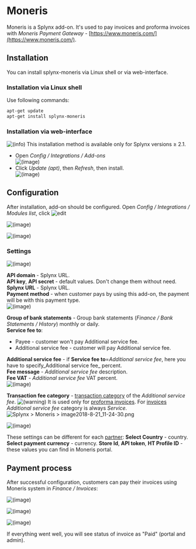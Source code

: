 Moneris
=======

Moneris is a Splynx add-on. It's used to pay invoices and proforma invoices with _Moneris Payment Gateway_ -  [https://www.moneris.com/](https://www.moneris.com/).

## Installation

You can install splynx-moneris via Linux shell or via web-interface.

### Installation via Linux shell

Use following commands:

```bash
apt-get update
apt-get install splynx-moneris
```

### Installation via web-interface

![(info)](information.png) This installation method is available only for Splynx versions ≥ 2.1.

* Open _Config / Integrations / Add-ons_  
  ![(image)](image2018-8-21_9-43-43.png)
* Click _Update (apt)_, then _Refresh_, then install.  
  ![(image)](image2018-8-21_9-47-57.png)

## Configuration

After installation, add-on should be configured. Open _Config / Integrations / Modules list_, click ![edit](image2018-8-21_9-56-59.png)

![(image)](1.png)

![(image)](2.png)

### Settings

![(image)](image2018-8-21_10-49-8.png)

**API domain** - Splynx URL.  
**API key**, **API secret** - default values. Don't change them without need.  
**Splynx URL** - Splynx URL.  
**Payment method** - when customer pays by using this add-on, the payment will be with this payment type.  
![(image)](image2018-8-21_10-54-36.png)

**Group of bank statements** - Group bank statements (_Finance / Bank Statements / History_) monthly or daily.  
**Service fee to**:

* Payee - customer won't pay Additional service fee.
* Additional service fee - customer will pay Additional service fee.

**Additional service fee** - if **Service fee to**=_Additional service fee_, here you have to specify_Additional service fee_ percent.  
**Fee message** - _Additional service fee_ description.  
**Fee VAT** - _Additional service fee_ VAT percent.  
![(image)](image2018-8-21_11-20-24.png)

**Transaction fee category** - [transaction category](configuration/finance/transaction_categories/transaction_categories.md) of the _Additional service fee_.
![(warning)](warning.png) It is used only for [proforma invoices](finance/proforma_invoices/proforma_invoices.md). For [invoices](finance/invoices/invoices.md) _Additional service fee_ category is always _Service._
![](/download/attachments/10321979/image2018-8-21_11-24-30.png?version=1&modificationDate=1534839871000&api=v2 "Splynx > Moneris > image2018-8-21_11-24-30.png")

![(image)](image2018-8-21_11-29-22.png)

These settings can be different for each [partner](administration/main/partners/partners.md):
**Select Country** - country.
**Select payment currency** - currency.
**Store Id**, **API token**, **HT Profile ID** - these values you can find in Moneris portal.

## Payment process

After successful configuration, customers can pay their invoices using Moneris system in _Finance / Invoices_:

![(image)](4.png)

![(image)](5.png)

![(image)](6.png)

If everything went well, you will see status of invoice as "Paid" (portal and admin).

